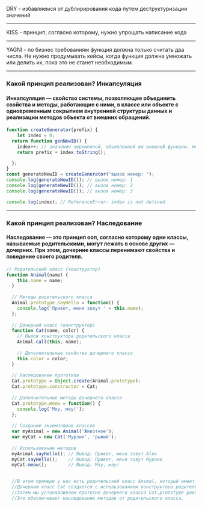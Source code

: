 DRY - избавляемся от дублирирования кода путем деструктуризации значений 
***
KISS - принцип, согласно которому, нужно упрощать написание кода
***
YAGNI - по бизнес требованиям функция должна только считать два числа. Не нужно продумывать кейсы, когда функция должна умножать или делить их, пока это не станет необходимым. 

***

### Какой принцип реализован? Инкапсуляция 

#### Инкапсуляция — свойство системы, позволяющее объединить свойства и методы, работающие с ними, в классе или объекте с одновременным сокрытием внутренней структуры данных и реализации методов объекта от внешних обращений.

```javascript
function createGenerator(prefix) {
    let index = 0;
  return function genNewID() {
    index++; // значение переменной, объявленной во внешней функции, меняется, но вне функции genNewID() оно недоступно (изменить его нельзя)
    return prefix + index.toString();

  };
}
const generateNewID = createGenerator("вызов номер: ");
console.log(generateNewID()); // вызов номер: 1
console.log(generateNewID()); // вызов номер: 2
console.log(generateNewID()); // вызов номер: 3

console.log(index); // ReferenceError: index is not defined
```
***

### Какой принцип реализован? Наследование

#### Наследование — это принцип ооп, согласно которому одни классы, называемые родительскими, могут лежать в основе других — дочерних. При этом, дочерние классы перенимают свойства и поведение своего родителя.

```javascript
// Родительский класс (конструктор)
function Animal(name) {
    this.name = name;
  }
  
  // Методы родительского класса
  Animal.prototype.sayHello = function() {
    console.log('Привет, меня зовут ' + this.name);
  };
  
  // Дочерний класс (конструктор)
  function Cat(name, color) {
    // Вызов конструктора родительского класса
    Animal.call(this, name);
    
    // Дополнительные свойства дочернего класса
    this.color = color;
  }
  
  // Наследование прототипа
  Cat.prototype = Object.create(Animal.prototype);
  Cat.prototype.constructor = Cat;
  
  // Дополнительные методы дочернего класса
  Cat.prototype.meow = function() {
    console.log('Мяу, мяу!');
  };
  
  // Создание экземпляров классов
  var myAnimal = new Animal('Животное');
  var myCat = new Cat('Мурзик', 'рыжий');
  
  // Использование методов
  myAnimal.sayHello(); // Вывод: Привет, меня зовут Alex
  myCat.sayHello();    // Вывод: Привет, меня зовут Мурзик
  myCat.meow();        // Вывод: Мяу, мяу!
  

  //В этом примере у нас есть родительский класс Animal, который имеет метод sayHello. 
  //Дочерний класс Cat создается с использованием конструктора родительского класса Animal.call(this, name), чтобы унаследовать свойства. 
  //Затем мы устанавливаем прототип дочернего класса Cat.prototype равным новому объекту, созданному на основе прототипа родительского класса Object.create(Animal.prototype). 
  //Это обеспечивает наследование методов от родительского класса.

```



